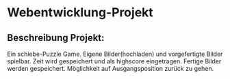 # Webentwicklung-Projekt
## Beschreibung Projekt: 
Ein schiebe-Puzzle Game.
Eigene Bilder(hochladen) und vorgefertigte Bilder spielbar.
Zeit wird gespeichert und als highscore eingetragen. 
Fertige Bilder werden gespeichert.
Möglichkeit auf Ausgangsposition zurück zu gehen. 

